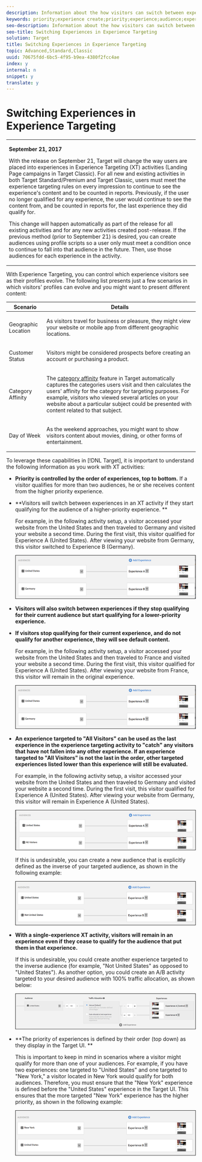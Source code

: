 ```yaml
---
description: Information about the how visitors can switch between experiences in an Experience Targeting (XT) activity as their profiles evolve.
keywords: priority;experience create;priority;experience;audience;experience;switching experiences;visual experience composer
seo-description: Information about the how visitors can switch between experiences in an Experience Targeting (XT) activity as their profiles evolve.
seo-title: Switching Experiences in Experience Targeting
solution: Target
title: Switching Experiences in Experience Targeting
topic: Advanced,Standard,Classic
uuid: 70675fdd-6bc5-4f95-b9ea-4380f2fcc4ae
index: y
internal: n
snippet: y
translate: y
---
```


# Switching Experiences in Experience Targeting


<table id="table_4877125D1060461CBE8042261839BDEB"> 
 <tbody> 
  <tr> 
   <td colname="col1"> <p><b>September 21, 2017</b> </p> <p>With the release on September 21, Target will change the way users are placed into experiences in Experience Targeting (XT) activities (Landing Page campaigns in Target Classic). For all new and existing activities in both Target Standard/Premium and Target Classic, users must meet the experience targeting rules on every impression to continue to see the experience's content and to be counted in reports. Previously, if the user no longer qualified for any experience, the user would continue to see the content from, and be counted in reports for, the last experience they did qualify for. </p> <p>This change will happen automatically as part of the release for all existing activities and for any new activities created post-release. If the previous method (prior to September 21) is desired, you can create audiences using profile scripts so a user only must meet a condition once to continue to fall into that audience in the future. Then, use those audiences for each experience in the activity. </p> 
    <!--<p> <note>We are currently prototyping scenarios and updating the information in this topic to ensure accuracy. This note will be removed after the information below if corrected and verified. </note> </p>--> </td> 
  </tr> 
 </tbody> 
</table>

With Experience Targeting, you can control which experience visitors see as their profiles evolve. The following list presents just a few scenarios in which visitors' profiles can evolve and you might want to present different content: 



<table id="table_4809FC45A27743128026C5E3074955EC"> 
 <thead> 
  <tr> 
   <th colname="col1" class="entry"> Scenario </th> 
   <th colname="col2" class="entry"> Details </th> 
  </tr>
 </thead>
 <tbody> 
  <tr> 
   <td colname="col1"> <p>Geographic Location </p> </td> 
   <td colname="col2"> <p>As visitors travel for business or pleasure, they might view your website or mobile app from different geographic locations. </p> </td> 
  </tr> 
  <tr> 
   <td colname="col1"> <p>Customer Status </p> </td> 
   <td colname="col2"> <p>Visitors might be considered prospects before creating an account or purchasing a product. </p> </td> 
  </tr> 
  <tr> 
   <td colname="col1"> <p>Category Affinity </p> </td> 
   <td colname="col2"> <p>The <a href="../../../c_target/c_visitor_profile/c_category_affinity.md#concept_75EC1E1123014448B8B92AD16B2D72CC" format="dita" scope="local"> category affinity</a> feature in <span class="keyword"> Target</span> automatically captures the categories users visit and then calculates the users' affinity for the category for targeting purposes. For example, visitors who viewed several articles on your website about a particular subject could be presented with content related to that subject. </p> </td> 
  </tr> 
  <tr> 
   <td colname="col1"> <p>Day of Week </p> </td> 
   <td colname="col2"> <p>As the weekend approaches, you might want to show visitors content about movies, dining, or other forms of entertainment. </p> </td> 
  </tr> 
 </tbody> 
</table>

To leverage these capabilities in [!DNL  Target], it is important to understand the following information as you work with XT activities: 


* **Priority is controlled by the order of experiences, top to bottom.** If a visitor qualifies for more than two audiences, he or she receives content from the higher priority experience. 

* **Visitors will switch between experiences in an XT activity if they start qualifying for the audience of a higher-priority experience. ** 

  For example, in the following activity setup, a visitor accessed your website from the United States and then traveled to Germany and visited your website a second time. During the first visit, this visitor qualified for Experience A (United States). After viewing your website from Germany, this visitor switched to Experience B (Germany). 

  ![](assets/xt_priority_us_germany.png) 

* **Visitors will also switch between experiences if they stop qualifying for their current audience but start qualifying for a lower-priority experience.** 

* **If visitors stop qualifying for their current experience, and do not qualify for another experience, they will see default content.** 

  For example, in the following activity setup, a visitor accessed your website from the United States and then traveled to France and visited your website a second time. During the first visit, this visitor qualified for Experience A (United States). After viewing your website from France, this visitor will remain in the original experience. 

  ![](assets/xt_priority_us_germany.png) 

* **An experience targeted to "All Visitors" can be used as the last experience in the experience targeting activity to "catch" any visitors that have not fallen into any other experience. If an experience targeted to "All Visitors" is not the last in the order, other targeted experiences listed lower than this experience will still be evaluated.** 

  For example, in the following activity setup, a visitor accessed your website from the United States and then traveled to Germany and visited your website a second time. During the first visit, this visitor qualified for Experience A (United States). After viewing your website from Germany, this visitor will remain in Experience A (United States). 

  ![](assets/xt_priority_us_all_visitors.png) 

  If this is undesirable, you can create a new audience that is explicitly defined as the inverse of your targeted audience, as shown in the following example: 

  ![](assets/xt_priority_us_not_us.png) 

* **With a single-experience XT activity, visitors will remain in an experience even if they cease to qualify for the audience that put them in that experience.** 

  If this is undesirable, you could create another experience targeted to the inverse audience (for example, "Not United States" as opposed to "United States"). As another option, you could create an A/B activity targeted to your desired audience with 100% traffic allocation, as shown below: 

  ![](assets/xt_priority_one_experience.png) 

* **The priority of experiences is defined by their order (top down) as they display in the Target UI. ** 

  This is important to keep in mind in scenarios where a visitor might qualify for more than one of your audiences. For example, if you have two experiences: one targeted to "United States" and one targeted to "New York," a visitor located in New York would qualify for both audiences. Therefore, you must ensure that the "New York" experience is defined before the "United States" experience in the Target UI. This ensures that the more targeted "New York" experience has the higher priority, as shown in the following example: 

  ![](assets/xt_priority_ny_us.png) 


